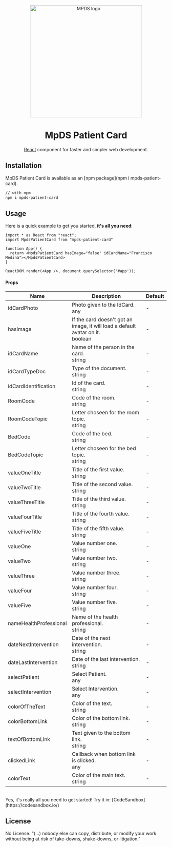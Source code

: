<p align="center">
  <a href="https://mpds.f3m.pt/" rel="noopener" target="_blank"><img width="350" src="https://i.imgur.com/OANOfLI.png" alt="MPDS logo"></a></p>
</p>

<h1 align="center">MpDS Patient Card</h1>

<div align="center">

[React](https://reactjs.org/) component for faster and simpler web development.
<!--
[![license](https://img.shields.io/badge/license-MIT-blue.svg)](https://github.com/mui-org/material-ui/blob/master/LICENSE)
[![npm latest package](https://img.shields.io/npm/v/@material-ui/core/latest.svg)](https://www.npmjs.com/package/@material-ui/core)
[![npm next package](https://img.shields.io/npm/v/@material-ui/core/next.svg)](https://www.npmjs.com/package/@material-ui/core)
[![npm downloads](https://img.shields.io/npm/dm/@material-ui/core.svg)](https://www.npmjs.com/package/@material-ui/core)
[![CircleCI](https://img.shields.io/circleci/project/github/mui-org/material-ui/next.svg)](https://app.circleci.com/pipelines/github/mui-org/material-ui?branch=next)
[![Coverage Status](https://img.shields.io/codecov/c/github/mui-org/material-ui/next.svg)](https://codecov.io/gh/mui-org/material-ui/branch/next)
[![Follow on Twitter](https://img.shields.io/twitter/follow/MaterialUI.svg?label=follow+Material-UI)](https://twitter.com/MaterialUI)
[![Dependabot Status](https://api.dependabot.com/badges/status?host=github&repo=mui-org/material-ui)](https://dependabot.com)
[![Average time to resolve an issue](https://isitmaintained.com/badge/resolution/mui-org/material-ui.svg)](https://isitmaintained.com/project/mui-org/material-ui 'Average time to resolve an issue')
[![Crowdin](https://badges.crowdin.net/material-ui-docs/localized.svg)](https://translate.material-ui.com/project/material-ui-docs)
[![Open Collective backers and sponsors](https://img.shields.io/opencollective/all/material-ui)](https://opencollective.com/material-ui) -->

</div>

## Installation

MpDS Patient Card is available as an [npm package](npm i mpds-patient-card).

```sh
// with npm
npm i mpds-patient-card

```
## Usage

Here is a quick example to get you started, **it's all you need**:

```tsx
import * as React from "react";
import MpdsPatientCard from "mpds-patient-card"

function App() {
  return <MpdsPatientCard hasImage="false" idCardName="Francisco Medina"></MpdsPatientCard>
}

ReactDOM.render(<App />, document.querySelector('#app'));
```

<h4>Props</h4>

<table>
  <thead>
    <tr>
      <th>Name</th>
      <th>Description</th>
      <th>Default</th>
    </tr>
  </thead>
  <tbody>
    <tr>
      <td>
        <span>idCardPhoto</span>
      </td>
      <td>
        <div>
          <span>Photo given to the IdCard.</span>
        </div>
        <div>
          <div>
            <span>any</span>
          </div>
        </div>
      </td>
      <td>
        <span>-</span>
      </td>
    </tr>
    <tr>
      <td>
        <span>hasImage</span>
      </td>
      <td>
        <div>
          <span>If the card doesn't got an image, it will load a default avatar on it.</span>
        </div>
        <div>
          <div>
            <span>boolean</span>
          </div>
        </div>
      </td>
      <td>
        <span>-</span>
      </td>
    </tr>
    <tr>
      <td>
        <span>idCardName</span>
      </td>
      <td>
        <div>
          <span>Name of the person in the card.</span>
        </div>
        <div>
          <div>
            <span>string</span>
          </div>
        </div>
      </td>
      <td>
        <span>-</span>
      </td>
    </tr>
    <tr>
      <td>
        <span>idCardTypeDoc</span>
      </td>
      <td>
        <div>
          <span>Type of the document.</span>
        </div>
        <div>
          <div>
            <span>string</span>
          </div>
        </div>
      </td>
      <td>
        <span>-</span>
      </td>
    </tr>
    <tr>
      <td>
        <span>idCardIdentification</span>
      </td>
      <td>
        <div>
          <span>Id of the card.</span>
        </div>
        <div>
          <div>
            <span>string</span>
          </div>
        </div>
      </td>
      <td>
        <span>-</span>
      </td>
    </tr>
    <tr>
      <td>
        <span>RoomCode</span>
      </td>
      <td>
        <div>
          <span>Code of the room.</span>
        </div>
        <div>
          <div>
            <span>string</span>
          </div>
        </div>
      </td>
      <td>
        <span>-</span>
      </td>
    </tr>
    <tr>
      <td>
        <span>RoomCodeTopic</span>
      </td>
      <td>
        <div>
          <span>Letter choseen for the room topic.</span>
        </div>
        <div>
          <div><span>string</span></div>
        </div>
      </td>
      <td>
        <span>-</span>
      </td>
    </tr>
    <tr>
      <td>
        <span>BedCode</span>
      </td>
      <td>
        <div>
          <span>Code of the bed.</span>
        </div>
        <div>
          <div>
            <span>string</span>
          </div>
        </div>
      </td>
      <td>
        <span>-</span>
      </td>
    </tr>
    <tr>
      <td>
        <span>BedCodeTopic</span>
      </td>
      <td>
        <div>
          <span>Letter choseen for the bed topic.</span>
        </div>
        <div>
          <div>
            <span>string</span>
          </div>
        </div>
      </td>
      <td>
        <span>-</span>
      </td>
      </tr>
      <tr>
        <td>
          <span>valueOneTitle</span>
        </td>
        <td>
          <div>
            <span>Title of the first value.</span>
          </div>
          <div>
            <div>
              <span>string</span>
            </div>
          </div>
        </td>
        <td>
          <span>-</span>
        </td>
      </tr>
      <tr>
        <td>
          <span>valueTwoTitle</span>
        </td>
        <td>
          <div>
            <span>Title of the second value.</span>
          </div>
          <div>
            <div>
              <span>string</span>
            </div>
          </div>
        </td>
        <td>
          <span>-</span>
        </td>
      </tr>
      <tr>
        <td>
          <span>valueThreeTitle</span>
        </td>
        <td>
          <div>
            <span>Title of the third value.</span>
          </div>
          <div>
            <div>
              <span>string</span>
            </div>
          </div>
        </td>
        <td>
          <span>-</span>
        </td>
      </tr>
      <tr>
        <td>
          <span>valueFourTitle</span>
        </td>
        <td>
          <div>
            <span>Title of the fourth value.</span>
          </div>
          <div>
            <div>
              <span>string</span>
            </div>
          </div>
        </td>
      <td>
        <span>-</span>
      </td>
    </tr>
    <tr>
      <td>
        <span>valueFiveTitle</span>
      </td>
      <td>
        <div>
          <span>Title of the fifth value.</span>
        </div>
        <div>
          <div>
            <span>string</span>
          </div>
        </div>
      </td>
      <td>
        <span>-</span>
      </td>
    </tr>
    <tr>
      <td>
        <span>valueOne</span>
      </td>
      <td>
        <div>
          <span>Value number one.</span>
        </div>
        <div>
          <div>
            <span>string</span>
          </div>
        </div>
      </td>
      <td>
        <span>-</span>
      </td>
    </tr>
    <tr>
      <td>
        <span>valueTwo</span>
      </td>
      <td>
        <div>
          <span>Value number two.</span>
        </div>
        <div>
          <div>
            <span>string</span>
          </div>
        </div>
      </td>
      <td>
        <span>-</span>
      </td>
    </tr>
    <tr>
      <td>
        <span>valueThree</span>
      </td>
      <td>
        <div>
          <span>Value number three.</span>
        </div>
        <div>
          <div>
            <span>string</span>
          </div>
        </div>
      </td>
      <td>
        <span>-</span>
      </td>
    </tr>
    <tr>
      <td>
        <span>valueFour</span>
      </td>
      <td>
        <div>
          <span>Value number four.</span>
        </div>
        <div>
          <div>
            <span>string</span>
          </div>
        </div>
      </td>
      <td>
        <span>-</span>
      </td>
    </tr>
    <tr>
      <td>
        <span>valueFive</span>
      </td>
      <td>
        <div>
          <span>Value number five.</span>
        </div>
        <div>
          <div>
            <span>string</span>
          </div>
        </div>
      </td>
      <td>
        <span>-</span>
      </td>
    </tr>
    <tr>
      <td>
        <span>nameHealthProfessional</span>
      </td>
      <td>
        <div>
          <span>Name of the health professional.</span>
        </div>
        <div>
          <div>
            <span>string</span>
          </div>
        </div>
      </td>
      <td>
        <span>-</span></td>
    </tr>
    <tr>
      <td>
        <span>dateNextIntervention</span>
      </td>
      <td>
        <div>
          <span>Date of the next intervention.</span>
        </div>
        <div>
          <div>
            <span>string</span>
          </div>
        </div>
      </td>
      <td>
        <span>-</span>
      </td>
    </tr>
    <tr>
      <td>
        <span>dateLastIntervention</span>
      </td>
      <td>
        <div>
          <span>Date of the last intervention.</span>
        </div>
        <div>
          <div>
            <span>string</span>
          </div>
        </div>
      </td>
      <td>
        <span>-</span>
      </td>
    </tr>
    <tr>
      <td>
        <span>selectPatient</span>
      </td>
      <td>
        <div>
          <span>Select Patient.</span>
        </div>
        <div>
          <div>
            <span>any</span>
          </div>
        </div>
      </td>
      <td>
        <span>-</span>
      </td>
    </tr>
    <tr>
      <td>
        <span>selectIntervention</span>
      </td>
      <td>
        <div>
          <span>Select Intervention.</span>
        </div>
        <div>
          <div>
            <span>any</span>
          </div>
        </div>
      </td>
      <td>
        <span>-</span>
      </td>
    </tr>
    <tr>
      <td>
        <span>colorOfTheText</span>
      </td>
      <td>
        <div>
          <span>Color of the text.</span>
        </div>
        <div>
          <div>
            <span>string</span>
          </div>
        </div>
      </td>
      <td>
        <span>-</span>
      </td>
    </tr>
    <tr>
      <td>
        <span>colorBottomLink</span>
      </td>
      <td>
        <div>
          <span>Color of the bottom link.</span>
        </div>
        <div>
          <div>
            <span>string</span>
          </div>
        </div>
      </td>
      <td>
        <span>-</span>
      </td>
    </tr>
    <tr>
      <td>
        <span>textOfBottomLink</span>
      </td>
      <td>
        <div>
          <span>Text given to the bottom link.</span>
        </div>
        <div>
          <div>
            <span>string</span>
          </div>
        </div>
      </td>
      <td>
        <span>-</span>
      </td>
    </tr>
    <tr>
      <td>
        <span>clickedLink</span>
      </td>
      <td>
        <div>
          <span>Callback when bottom link is clicked.</span>
        </div>
        <div>
          <div>
            <span>any</span>
          </div>
        </div>
      </td>
      <td>
        <span>-</span>
      </td>
    </tr>
    <tr>
      <td>
        <span>colorText</span>
      </td>
      <td>
        <div>
          <span>Color of the main text.</span>
        </div>
        <div>
          <div>
            <span>string</span>
          </div>
        </div>
      </td>
      <td>
        <span>-</span>
      </td>
    </tr>
  </tbody>
</table>
<br>
Yes, it's really all you need to get started! Try it in:
[CodeSandbox](https://codesandbox.io/)
<br>

## License

No License. "(...) nobody else can copy, distribute, or modify your work without being at risk of take-downs, shake-downs, or litigation."
